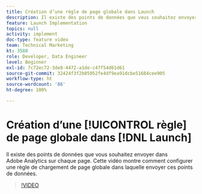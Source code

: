 ```yaml
---
title: Création d’une règle de page globale dans Launch
description: Il existe des points de données que vous souhaitez envoyer dans Adobe Analytics sur chaque page. Cette vidéo montre comment configurer une règle de chargement de page globale pour envoyer ces points de données.
feature: Launch Implementation
topics: null
activity: implement
doc-type: feature video
team: Technical Marketing
kt: 3588
role: Developer, Data Engineer
level: Beginner
exl-id: 7c72ec72-3de8-4472-a1de-c47f54d61d61
source-git-commit: 32424f3f2b05952fe4df9ea91dcbe51684cee905
workflow-type: ht
source-wordcount: '86'
ht-degree: 100%

---
```


# Création d’une [!UICONTROL règle] de page globale dans [!DNL Launch]

Il existe des points de données que vous souhaitez envoyer dans Adobe Analytics sur chaque page. Cette vidéo montre comment configurer une règle de chargement de page globale dans laquelle envoyer ces points de données.

>[!VIDEO](https://video.tv.adobe.com/v/28769/?quality=12)

